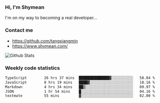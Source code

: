 ### Hi, I'm Shymean

I'm on my way to becoming a real developer...

### Contact me

- <https://github.com/tangxiangmin>
- <https://www.shymean.com/>

![Github Stats](https://github-readme-stats.vercel.app/api?username=tangxiangmin&show_icons=true&theme=dark)


###  Weekly code statistics

<!--START_SECTION:waka-->

```txt
TypeScript        26 hrs 37 mins  ██████████████▓░░░░░░░░░░   58.04 %
JavaScript        8 hrs 19 mins   ████▓░░░░░░░░░░░░░░░░░░░░   18.16 %
Markdown          4 hrs 34 mins   ██▒░░░░░░░░░░░░░░░░░░░░░░   09.97 %
JSON              1 hr 54 mins    █░░░░░░░░░░░░░░░░░░░░░░░░   04.16 %
textmate          55 mins         ▓░░░░░░░░░░░░░░░░░░░░░░░░   02.00 %
```

<!--END_SECTION:waka-->